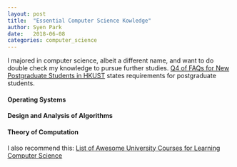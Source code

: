 ```yaml
---
layout: post
title:  "Essential Computer Science Kowledge"
author: Syen Park
date:   2018-06-08
categories: computer_science
---
```


I majored in computer science, albeit a different name, and want to do double check my knowledge to pursue further studies. [Q4 of FAQs for New Postgraduate Students in HKUST](https://www.cse.ust.hk/pg/newStudents/#preparation) states requirements for postgraduate students.

#### __Operating Systems__

#### __Design and Analysis of Algorithms__

#### __Theory of Computation__

I also recommend this: [List of Awesome University Courses for Learning Computer Science](https://github.com/prakhar1989/awesome-courses#introduction-to-cs)
